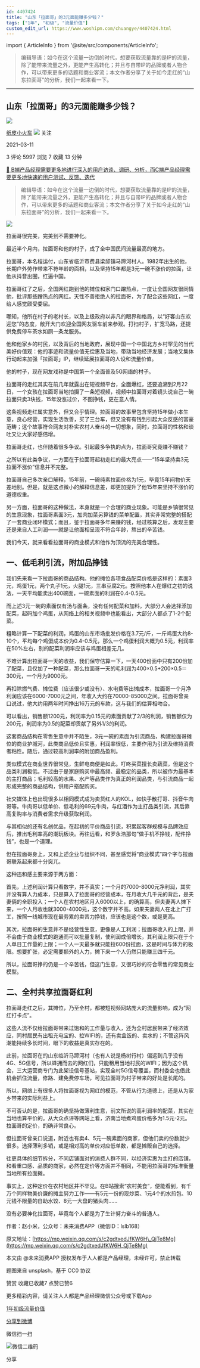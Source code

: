 ```yaml
---
id: 4407424
title: "山东「拉面哥」的3元面能赚多少钱？"
tags: ["1年", "初级", "流量价值"]
custom_edit_url: https://www.woshipm.com/chuangye/4407424.html
---
```

import { ArticleInfo } from '@site/src/components/ArticleInfo';

<ArticleInfo
    author="纸皮小火车"
    authorLink="https://www.woshipm.com/u/55753"
    published="2021-03-11"
    views={5997}
    comments={3}
    collects={7}
/>

> 编辑导语：如今在这个流量一边倒的时代，想要获取流量靠的是IP的流量，除了能带来流量之外，更能产生高转化；并且与自带IP的品牌或者人物合作，可以带来更多的话题和商业客流；本文作者分享了关于如今走红的“山东拉面哥”的分析，我们一起来看一下。

---

## 山东「拉面哥」的3元面能赚多少钱？

[![](https://image.woshipm.com/wp-files/2018/03/iORMSBnQTHkBDS3msmP3.jpg!/both/72x72)](https://www.woshipm.com/u/55753)

[纸皮小火车](https://www.woshipm.com/u/55753) ![](https://static.woshipm.com/tag/1101_1@2x.png) 关注

2021-03-11

3 评论 5997 浏览 7 收藏 13 分钟

[🔗 B端产品经理需要更多地进行深入的用户访谈、调研、分析，而C端产品经理需要更多地快速的用户测试、反馈、迭代](https://ke.qidianla.com/courses/bcpm)

> 编辑导语：如今在这个流量一边倒的时代，想要获取流量靠的是IP的流量，除了能带来流量之外，更能产生高转化；并且与自带IP的品牌或者人物合作，可以带来更多的话题和商业客流；本文作者分享了关于如今走红的“山东拉面哥”的分析，我们一起来看一下。

![](https://image.woshipm.com/wp-files/2021/03/MP6gkCyjx3AinxT2SAIl.jpg)

拉面哥很完美，完美到不需要神化。

最近半个月内，拉面哥和他的村子，成了全中国民间流量最高的地方。

拉面哥，本名程运付，山东省临沂市费县梁邱镇马蹄河村人。1982年出生的他，长期户外劳作带来不符年龄的面相，以及坚持15年都是3元一碗不涨价的拉面，让他从抖音出圈，红遍中国。

拉面哥红了之后，全国网红跑到他的摊位和家门口蹭热点，一度让全国网友很同情他，批评那些蹭热点的网红。天性不善拒绝人的拉面哥，为了配合这些网红，一度给人感觉颇受委屈。

哪知，他所在村子的老村长，以及上级政府以非凡的眼界和格局，以“好客山东欢迎您”的态度，敞开大门欢迎全国网友驱车前来参观。打扫村子，扩宽马路，还提供免费停车茶水如厕一条龙服务。

他和他家乡的村民，以及背后的当地政府，展现中国一个中国北方乡村罕见的当代美好价值观：他的事迹和流量价值无偿惠及当地，带动当地经济发展；当地又集体行动起来加强「拉面哥」IP，继续延展拉面哥的人设和流量价值。

他的村子，现在网友戏称是中国第一个全面普及5G网络的村子。

拉面哥的走红其实在前几年就露出在短视频平台，全面爆红，还要追溯到2月22日，一个女孩在拉面哥当地拍摄了一条短视频，视频中拉面哥对着镜头说自己一碗拉面只卖3块钱，15年没涨过价，不图挣钱，更在意人情。

这条视频走红属实意外，但又合乎情理。拉面哥的故事里包含坚持15年做小本生意，良心经营，实现生活改善，买了三台车，但又没有有钱到引起大众反感的富豪范畴；这个故事符合网友对朴实农村人奋斗的一切想象，同时，拉面哥的性格和谈吐又让大家好感倍增。

拉面哥走红，也伴随着很多争议。引起最多争执的点为，拉面哥究竟赚不赚钱？

之所以有此类争议，一方面在于拉面哥起初走红的最大亮点——“15年坚持卖3元拉面不涨价”信息并不完整。

拉面哥自己多次亲口解释，15年前，一碗纯素拉面价格为1元，毕竟15年间物价天差地别。但是，就是这点微小的解释信息差，却更加提升了他15年来坚持不涨价的道德权重。

另一方面，拉面哥的这种做法，本身就是一个合理的商业现象。可能是乡镇很常见的生意现象，拉面哥素面3元，加肉加菜另算钱的菜单配置，其实非常完整的搭配了一套商业闭环模式；而且，鉴于拉面哥多年来赚的钱，经过核算之后，发现主要还是来自人工利润——就是让他面相呈现不符合年龄，熬出的辛苦钱。

我们今天，就来看看拉面哥的商业模式和他作为顶流的完美合理性。

## 一、低毛利引流，附加品挣钱

我们先来看一下拉面哥的商品结构。他的摊位各项食品配菜价格是这样的：素面3元，鸡蛋1元，两个丸子1元，火腿1元，三串豆腐2元。按照他本人在爆红之初的说法，一天平均能卖出400碗面，一碗素面的利润在0.4-0.5元。

而上述3元一碗的素面仅有汤与面条，没有任何配菜和加料，大部分人会选择添加配菜，起码加个鸡蛋，从网络上的相关视频中也能看出，大部分人都点了1-2个配菜。

粗略计算一下配菜的利润，鸡蛋的山东市场批发价格在3.7元/斤，一斤鸡蛋大约8-10个，平均每个鸡蛋成本价为0.4-0.5元，那么一个鸡蛋利润大概为0.5元，利润率在50%左右，别的配菜利润率应该与鸡蛋相差无几。

不难计算出拉面哥一天的收益，我们保守估算一下，一天400份面中只有200份加了配菜，且仅加了一种配菜，那么拉面哥一天的毛利润为400×0.5+200×0.5＝300元，一个月为9000元。

再扣除燃气费、摊位费（应该很少或没有）、水电费等出摊成本，拉面哥一个月净利润应该在6000-7000元之间，年收入大约在70000-85000之间。拉面哥曾亲口说过，他大约用两年时间挣出16万元的车款，这与我们的估算相吻合。

可以看出，销售额1200元，利润率为0.15元的素面贡献了2/3的利润，销售额仅为200元，利润率为0.5的配菜却贡献了另外1/3的利润。

这套商品结构在零售生意中并不陌生，3元一碗的素面为引流商品，构建拉面哥摊位的商业护城河，此类商品低价且实惠，利润率很低，主要作用为引流及维持消费者粘性。随后，通过较高利润率的附加商品盈利。

类似模式在商业世界很常见，生鲜电商便是如此。叮咚买菜擅长卖蔬菜，但是这个品类利润极低。不过由于是家庭购买中最高频、最稳定的品类，所以被作为最基本的主打商品；毛利较高的水果、水产等品类作为真正的利润品类，与引流商品一起形成完整的商品结构，供用户搭配购买。

社交媒体上也出现很多以相同模式成为卖货红人的KOL，如快手散打哥、抖音牛肉哥等。牛肉哥以低单价、低毛利的69元牛肉，与红酒作为主打品类引流，其后靠高复购率与消费者需求升级获取利润。

与其相似的还有名创优品，在起初的平价商品引流，积累起客群规模与品牌效应后，推出毛利率高的潮玩板块。再往远看，和罗永浩那句“做手机不挣钱，配件挣钱”，也是一个道理。

但在拉面哥身上，又和上述企业与组织不同，甚至感觉将“商业模式”四个字与拉面哥联系起来都十分突兀。

这种违和感主要来源于两方面：

首先，上述利润计算只看数字，并不真实；一个月的7000-8000元净利润，其实并没有算人力成本，只是算入了拉面哥的经营成本，在月收大几千元的背后，是夫妻俩的全职投入；一个人在农村地区月入6000以上，的确算高，但夫妻两人摊下来，一个人月收也就3000-4000元，这个数字并不高。如果夫妻两人在北上广打工，按照一线城市现在最劳累的卖苦力挣钱，应该也是这个数，或是更高。

其次，拉面哥的生意并不是经营性生意，更像是人工利润；拉面哥收入的上限，并不会由于商业模式的跑通而可以批量复制，使利润成倍增长，其利润上限只在于个人单日工作量的上限；一个人一天最多就只能拉600份拉面，这是时间与体力的极限。想要扩张，必定需要额外的人力，摊下来一个人仍然只能赚三四千元。

所以，拉面哥挣的仍是一个辛苦钱，但这门生意，又很巧妙的符合零售的常见商业模型。

## 二、全村共享拉面哥红利

拉面哥走红之后，其摊位，乃至全村，都被短视频网站庞大的流量影响，成为“网红打卡点”。

这些人流不仅给拉面哥带来过饱和的工作量与收入，还为全村居民带来了经济效应，同村居民有出租充电宝的、拉WIFI的，还有卖盒饭的、卖水的；不管这阵风潮能持续多长时间，眼下的收益是真实存在的。

此前，拉面哥在的山东临沂马蹄河村（也有人说是杨树行村）偏远到几乎没有4G、5G信号，所以蜂拥而去的网红们，只能租用当地村民的WIFI；因为这个机会，三大运营商专门为此架设信号基站，实现全村5G信号覆盖，而村委会也借此机会抓住流量，修路、建免费停车场，可见拉面哥为村子带来的好处是长尾的。

所以，网络上有很多人将拉面哥视为网红的模范，不管从行为道德上，还是从为家乡带来的实际利益上。

不可否认的是，拉面哥的确坚持做薄利生意，前文所说的高利润率的配菜，其实在当地也算平价的。从大众点评等网站上看，济南当地煮鸡蛋价格多为1.5元-2元。拉面哥的定价，的确非常良心。

但拉面哥曾亲口说道，附近也有卖4、5元一碗素面的商家，但他们卖的份数就少很多。选择薄利多销，或是相对高的单价对应低单数，都是摊贩自己的选择。

往更具体的细节拆分，不同店铺面对的消费人群不同，以经济实惠为主打的店铺，和看重口感、品质的商家，必然在定价等方面并不相同，不能用拉面哥的标准衡量当地所有拉面摊。

事实上，这种定价在农村地区并不罕见。在B站搜索“农村美食”，便能看到，有千万个同样物美价廉的摊主努力工作——有5元一份的现炒菜、1元4个的水煎包、10元钱不限量的自助水饺、8元一大盘的猪头肉……

没有必要神化拉面哥，毕竟每个人都是为了生计努力奋斗的普通人。

作者：赵小米，公众号：未来消费APP（微信ID：lslb168）

原文地址：[https://mp.weixin.qq.com/s/c2gdtxedJfKW6H\_QjTe8Mg](https://mp.weixin.qq.com/s/c2gdtxedJfKW6H_QjTe8Mg)

本文由 @未来消费APP 授权发布于人人都是产品经理，未经许可，禁止转载

题图来自 unsplash，基于 CC0 协议

赞赏 收藏已收藏7 点赞已赞6

更多精彩内容，请关注人人都是产品经理微信公众号或下载App

[1年](https://www.woshipm.com/tag/1%e5%b9%b4)[初级](https://www.woshipm.com/tag/%e5%88%9d%e7%ba%a7)[流量价值](https://www.woshipm.com/tag/%e6%b5%81%e9%87%8f%e4%bb%b7%e5%80%bc)

[分享到微博](https://service.weibo.com/share/share.php?appkey=2775287854&title=山东「拉面哥」的3元面能赚多少钱？&url=https://www.woshipm.com/chuangye/4407424.html&pic=https://image.woshipm.com/wp-files/2021/03/MP6gkCyjx3AinxT2SAIl.jpg)

微信扫一扫

![微信二维码](https://api.pwmqr.com/qrcode/create/?url=https://www.woshipm.com/chuangye/4407424.html)

分享
